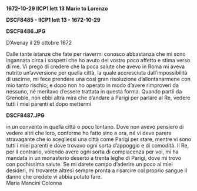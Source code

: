 **1672-10-29 IICP1 lett 13 Marie to Lorenzo**

**DSCF8485 - IICP1 lett 13 - 1672-10-29**

**DSCF8486.JPG**

D’Avenay il 29 ottobre 1672

Dalle tante istanze che fate per riavermi conosco abbastanza che mi sono ingannata circa i sospetti che ho avuto del vostro poco affetto e stima verso di me. Vi prego di credere che la poca salute che avevo in Roma mi aveva nutrito un’avversione per quella città, la quale accresciuta dall’impossibilità di uscirne, mi fece prendere una così gran risoluzione d’allontanarmene con mio tanto rischio; e dopo non ho operato in modo d’avere rimproveri da nessuno, né meritavo d’essere trattata in questa forma. Quando partii da Grenoble, non ebbi altra mira che d’andare a Parigi per parlare al Re, vedere tutti i miei parenti et dopo mettermi

**DSCF8487.JPG** 

in un convento in quella città o poco lontano. Dove non avevo pensiero di vedere altri che loro, conforme ho fatto sino a ora, né vi deve parere stravagante che io scegliessi una città come Parigi per stare, mentre vi sono tutti i miei parenti e dove trovavo ogni sorta d’appoggio e di comodità. Il Re, per il contrario, volendo avere ogni sorta di compiacenza per voi, mi ha mandata in un monasterio deserto a trenta leghe di Parigi, dove mi trovo con pochissima salute. Se mi darete campo d’aderire un poco ai miei desideri, mi trovarete altresì sempre pronta a risarcire col proprio sangue il danno che credete vi abbia potuto fare.  
Maria Mancini Colonna
